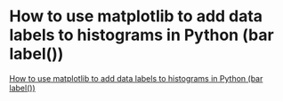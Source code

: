 # How to use matplotlib to add data labels to histograms in Python (bar label())
[How to use matplotlib to add data labels to histograms in Python (bar label())](https://aiwithcloud.com/2022/09/15/how_to_use_matplotlib_to_add_data_labels_to_histograms_in_python_bar_label/)
